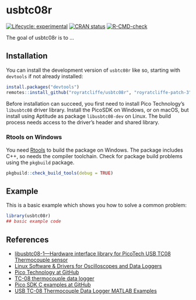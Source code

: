 
<!-- README.md is generated from README.Rmd. Please edit that file -->

# usbtc08r

<!-- badges: start -->

[![Lifecycle:
experimental](https://img.shields.io/badge/lifecycle-experimental-orange.svg)](https://lifecycle.r-lib.org/articles/stages.html#experimental)
[![CRAN
status](https://www.r-pkg.org/badges/version/usbtc08r)](https://CRAN.R-project.org/package=usbtc08r)
[![R-CMD-check](https://github.com/royratcliffe/usbtc08r/actions/workflows/R-CMD-check.yaml/badge.svg)](https://github.com/royratcliffe/usbtc08r/actions/workflows/R-CMD-check.yaml)
<!-- badges: end -->

The goal of usbtc08r is to …

## Installation

You can install the development version of `usbtc08r` like so, starting
with `devtools` if not already installed:

``` r
install.packages("devtools")
remotes::install_github("royratcliffe/usbtc08r", "royratcliffe-patch-3")
```

Before installation can succeed, you first need to install Pico
Technology’s `libusbtc08` driver library. Install the PicoSDK on
Windows, or on macOS, but install using Aptitude as package
`libusbtc08-dev` on Linux. The build process needs access to the
driver’s header and shared library.

### Rtools on Windows

You need [Rtools](https://cran.r-project.org/bin/windows/Rtools/) to
build the package on Windows. The package includes C++, so needs the
compiler toolchain. Check for package build problems using the
`pkgbuild` package.

``` r
pkgbuild::check_build_tools(debug = TRUE)
```

## Example

This is a basic example which shows you how to solve a common problem:

``` r
library(usbtc08r)
## basic example code
```

## References

-   [libusbtc08-1—Hardware interface library for PicoTech USB TC08
    Thermocouple sensor](https://reposcope.com/package/libusbtc08-1)
-   [Linux Software & Drivers for Oscilloscopes and Data
    Loggers](https://www.picotech.com/downloads/linux)
-   [Pico Technology at GitHub](https://github.com/picotech)
-   [TC-08 thermocouple data
    logger](https://www.picotech.com/data-logger/tc-08/thermocouple-data-logger)
-   [Pico SDK C examples at
    GitHub](https://github.com/picotech/picosdk-c-examples/tree/master/usbtc08)
-   [USB TC-08 Thermocouple Data Logger MATLAB
    Examples](https://github.com/picotech/picosdk-usbtc08-matlab-examples)
